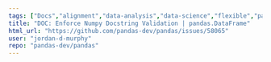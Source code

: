 ```yaml
---
tags: ["Docs","alignment","data-analysis","data-science","flexible","pandas","python"]
title: "DOC: Enforce Numpy Docstring Validation | pandas.DataFrame"
html_url: "https://github.com/pandas-dev/pandas/issues/58065"
user: "jordan-d-murphy"
repo: "pandas-dev/pandas"
---
```


